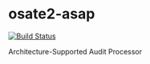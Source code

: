 # osate2-asap

[![Build Status](https://osate-build.sei.cmu.edu/jenkins/buildStatus/icon?job=OSATE2-ASAP)](https://osate-build.sei.cmu.edu/jenkins/job/OSATE2-ASAP/)

Architecture-Supported Audit Processor